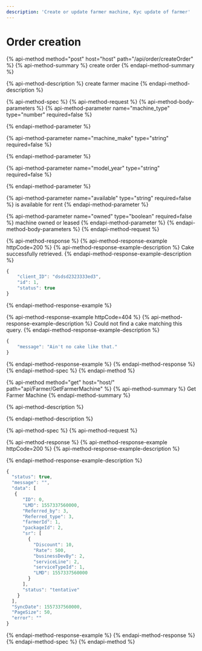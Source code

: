 ```yaml
---
description: 'Create or update farmer machine, Kyc update of farmer'
---
```


# Order creation

{% api-method method="post" host="host" path="/api/order/createOrder" %}
{% api-method-summary %}
create order
{% endapi-method-summary %}

{% api-method-description %}
create farmer macine
{% endapi-method-description %}

{% api-method-spec %}
{% api-method-request %}
{% api-method-body-parameters %}
{% api-method-parameter name="machine\_type" type="number" required=false %}

{% endapi-method-parameter %}

{% api-method-parameter name="machine\_make" type="string" required=false %}

{% endapi-method-parameter %}

{% api-method-parameter name="model\_year" type="string" required=false %}

{% endapi-method-parameter %}

{% api-method-parameter name="available" type="string" required=false %}
is available for rent
{% endapi-method-parameter %}

{% api-method-parameter name="owned" type="boolean" required=false %}
machine owned or leased
{% endapi-method-parameter %}
{% endapi-method-body-parameters %}
{% endapi-method-request %}

{% api-method-response %}
{% api-method-response-example httpCode=200 %}
{% api-method-response-example-description %}
Cake successfully retrieved.
{% endapi-method-response-example-description %}

```javascript
{
    "client_ID": "dsdsd2323333ed3",
    "id": 1,
    "status": true
}
```
{% endapi-method-response-example %}

{% api-method-response-example httpCode=404 %}
{% api-method-response-example-description %}
Could not find a cake matching this query.
{% endapi-method-response-example-description %}

```javascript
{
    "message": "Ain't no cake like that."
}
```
{% endapi-method-response-example %}
{% endapi-method-response %}
{% endapi-method-spec %}
{% endapi-method %}

{% api-method method="get" host="host/" path="api/Farmer/GetFarmerMachine" %}
{% api-method-summary %}
Get Farmer Machine
{% endapi-method-summary %}

{% api-method-description %}

{% endapi-method-description %}

{% api-method-spec %}
{% api-method-request %}

{% api-method-response %}
{% api-method-response-example httpCode=200 %}
{% api-method-response-example-description %}

{% endapi-method-response-example-description %}

```javascript
{
  "status": true,
  "message": "",
  "data": [
   {
      "ID": 0,
      "LMD": 1557337560000,
      "Referred_by": 3,
      "Referred_type": 3,
      "farmerId": 1,
      "packageId": 2,
      "sr": [
        {
          "Discount": 10,
          "Rate": 500,
          "businessDevBy": 2,
          "serviceLine": 2,
          "serviceTypeId": 1,
          "LMD": 1557337560000
        }
      ],
      "status": "tentative"
    }
  ],
  "SyncDate": 1557337560000,
  "PageSize": 50,
  "error": ""
}
```
{% endapi-method-response-example %}
{% endapi-method-response %}
{% endapi-method-spec %}
{% endapi-method %}
